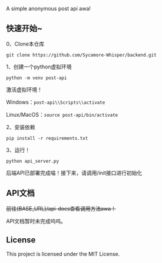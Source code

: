 A simple anonymous post api awa!



## 快速开始~



0、Clone本仓库



`git clone https://github.com/Sycamore-Whisper/backend.git`



1、创建一个python虚拟环境



`python -m venv post-api`



激活虚拟环境！



Windows：`post-api\\Scripts\\activate`



Linux/MacOS：`source post-api/bin/activate`



2、安装依赖



`pip install -r requirements.txt`



3、运行！



`python api_server.py`



后端API已部署完成喵！接下来，请调用/init接口进行初始化



## API文档



~~前往{BASE\_URL}/api-docs查看调用方法awa！~~



API文档暂时未完成呜呜。



## License



This project is licensed under the MIT License.

